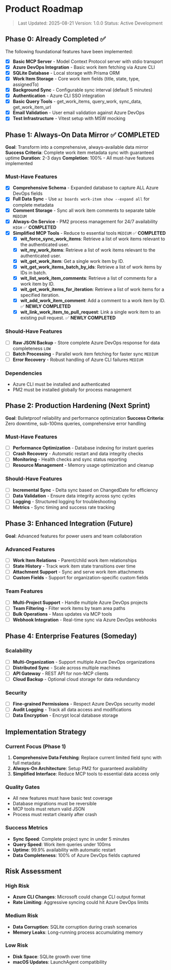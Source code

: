 # Product Roadmap

> Last Updated: 2025-08-21
> Version: 1.0.0
> Status: Active Development

## Phase 0: Already Completed ✅

The following foundational features have been implemented:

- [x] **Basic MCP Server** - Model Context Protocol server with stdio transport
- [x] **Azure DevOps Integration** - Basic work item fetching via Azure CLI
- [x] **SQLite Database** - Local storage with Prisma ORM
- [x] **Work Item Storage** - Core work item fields (title, state, type, assignedTo)
- [x] **Background Sync** - Configurable sync interval (default 5 minutes)
- [x] **Authentication** - Azure CLI SSO integration
- [x] **Basic Query Tools** - get_work_items, query_work, sync_data, get_work_item_url
- [x] **Email Validation** - User email validation against Azure DevOps
- [x] **Test Infrastructure** - Vitest setup with MSW mocking

## Phase 1: Always-On Data Mirror ✅ **COMPLETED**

**Goal**: Transform into a comprehensive, always-available data mirror
**Success Criteria**: Complete work item metadata sync with guaranteed uptime
**Duration**: 2-3 days
**Completion**: 100% - All must-have features implemented

### Must-Have Features

- [x] **Comprehensive Schema** - Expanded database to capture ALL Azure DevOps fields
- [x] **Full Data Sync** - Use `az boards work-item show --expand all` for complete metadata
- [x] **Comment Storage** - Sync all work item comments to separate table `MEDIUM`
- [x] **Always-On Service** - PM2 process management for 24/7 availability `HIGH` ✅ **COMPLETED**
- [x] **Simplified MCP Tools** - Reduce to essential tools `MEDIUM` ✅ **COMPLETED**
  - [x] **wit_force_sync_work_items**: Retrieve a list of work items relevant to the authenticated user.
  - [x] **wit_my_work_items**: Retrieve a list of work items relevant to the authenticated user.
  - [x] **wit_get_work_item**: Get a single work item by ID.
  - [x] **wit_get_work_items_batch_by_ids**: Retrieve a list of work items by IDs in batch.
  - [x] **wit_list_work_item_comments**: Retrieve a list of comments for a work item by ID.
  - [x] **wit_get_work_items_for_iteration**: Retrieve a list of work items for a specified iteration.
  - [x] **wit_add_work_item_comment**: Add a comment to a work item by ID. ✅ **NEWLY COMPLETED**
  - [x] **wit_link_work_item_to_pull_request**: Link a single work item to an existing pull request. ✅ **NEWLY COMPLETED**

### Should-Have Features

- [ ] **Raw JSON Backup** - Store complete Azure DevOps response for data completeness `LOW`
- [ ] **Batch Processing** - Parallel work item fetching for faster sync `MEDIUM`
- [ ] **Error Recovery** - Robust handling of Azure CLI failures `MEDIUM`

### Dependencies

- Azure CLI must be installed and authenticated
- PM2 must be installed globally for process management

## Phase 2: Production Hardening (Next Sprint)

**Goal**: Bulletproof reliability and performance optimization
**Success Criteria**: Zero downtime, sub-100ms queries, comprehensive error handling

### Must-Have Features

- [ ] **Performance Optimization** - Database indexing for instant queries
- [ ] **Crash Recovery** - Automatic restart and data integrity checks
- [ ] **Monitoring** - Health checks and sync status reporting
- [ ] **Resource Management** - Memory usage optimization and cleanup

### Should-Have Features

- [ ] **Incremental Sync** - Delta sync based on ChangedDate for efficiency
- [ ] **Data Validation** - Ensure data integrity across sync cycles
- [ ] **Logging** - Structured logging for troubleshooting
- [ ] **Metrics** - Sync timing and success rate tracking

## Phase 3: Enhanced Integration (Future)

**Goal**: Advanced features for power users and team collaboration

### Advanced Features

- [ ] **Work Item Relations** - Parent/child work item relationships
- [ ] **State History** - Track work item state transitions over time
- [ ] **Attachment Support** - Sync and serve work item attachments
- [ ] **Custom Fields** - Support for organization-specific custom fields

### Team Features

- [ ] **Multi-Project Support** - Handle multiple Azure DevOps projects
- [ ] **Team Filtering** - Filter work items by team area paths
- [ ] **Bulk Operations** - Mass updates via MCP tools
- [ ] **Webhook Integration** - Real-time sync via Azure DevOps webhooks

## Phase 4: Enterprise Features (Someday)

### Scalability

- [ ] **Multi-Organization** - Support multiple Azure DevOps organizations
- [ ] **Distributed Sync** - Scale across multiple machines
- [ ] **API Gateway** - REST API for non-MCP clients
- [ ] **Cloud Backup** - Optional cloud storage for data redundancy

### Security

- [ ] **Fine-grained Permissions** - Respect Azure DevOps security model
- [ ] **Audit Logging** - Track all data access and modifications
- [ ] **Data Encryption** - Encrypt local database storage

## Implementation Strategy

### Current Focus (Phase 1)

1. **Comprehensive Data Fetching**: Replace current limited field sync with full metadata
2. **Always-On Architecture**: Setup PM2 for guaranteed availability
3. **Simplified Interface**: Reduce MCP tools to essential data access only

### Quality Gates

- All new features must have basic test coverage
- Database migrations must be reversible
- MCP tools must return valid JSON
- Process must restart cleanly after crash

### Success Metrics

- **Sync Speed**: Complete project sync in under 5 minutes
- **Query Speed**: Work item queries under 100ms
- **Uptime**: 99.9% availability with automatic restart
- **Data Completeness**: 100% of Azure DevOps fields captured

## Risk Assessment

### High Risk

- **Azure CLI Changes**: Microsoft could change CLI output format
- **Rate Limiting**: Aggressive syncing could hit Azure DevOps limits

### Medium Risk

- **Data Corruption**: SQLite corruption during crash scenarios
- **Memory Leaks**: Long-running process accumulating memory

### Low Risk

- **Disk Space**: SQLite growth over time
- **macOS Updates**: LaunchAgent compatibility

